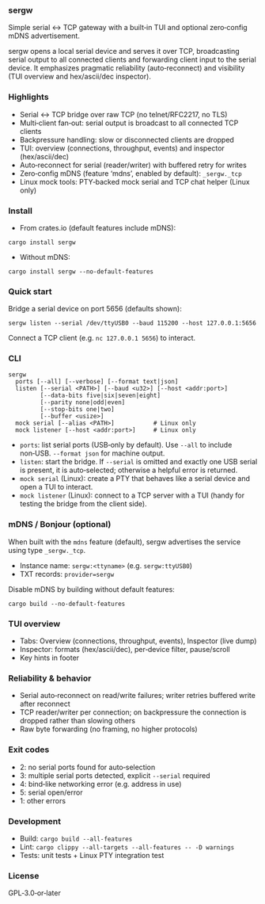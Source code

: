 ### sergw

Simple serial ↔ TCP gateway with a built‑in TUI and optional zero‑config mDNS advertisement.

sergw opens a local serial device and serves it over TCP, broadcasting serial output to all connected clients and forwarding client input to the serial device. It emphasizes pragmatic reliability (auto‑reconnect) and visibility (TUI overview and hex/ascii/dec inspector).

### Highlights

- Serial ↔ TCP bridge over raw TCP (no telnet/RFC2217, no TLS)
- Multi‑client fan‑out: serial output is broadcast to all connected TCP clients
- Backpressure handling: slow or disconnected clients are dropped
- TUI: overview (connections, throughput, events) and inspector (hex/ascii/dec)
- Auto‑reconnect for serial (reader/writer) with buffered retry for writes
- Zero‑config mDNS (feature ‘mdns’, enabled by default): `_sergw._tcp`
- Linux mock tools: PTY‑backed mock serial and TCP chat helper (Linux only)

### Install

- From crates.io (default features include mDNS):

```
cargo install sergw
```

- Without mDNS:

```
cargo install sergw --no-default-features
```

### Quick start

Bridge a serial device on port 5656 (defaults shown):

```
sergw listen --serial /dev/ttyUSB0 --baud 115200 --host 127.0.0.1:5656
```

Connect a TCP client (e.g. `nc 127.0.0.1 5656`) to interact.

### CLI

```
sergw
  ports [--all] [--verbose] [--format text|json]
  listen [--serial <PATH>] [--baud <u32>] [--host <addr:port>]
         [--data-bits five|six|seven|eight]
         [--parity none|odd|even]
         [--stop-bits one|two]
         [--buffer <usize>]
  mock serial [--alias <PATH>]           # Linux only
  mock listener [--host <addr:port>]     # Linux only
```

- `ports`: list serial ports (USB‑only by default). Use `--all` to include non‑USB. `--format json` for machine output.
- `listen`: start the bridge. If `--serial` is omitted and exactly one USB serial is present, it is auto‑selected; otherwise a helpful error is returned.
- `mock serial` (Linux): create a PTY that behaves like a serial device and open a TUI to interact.
- `mock listener` (Linux): connect to a TCP server with a TUI (handy for testing the bridge from the client side).

### mDNS / Bonjour (optional)

When built with the `mdns` feature (default), sergw advertises the service using type `_sergw._tcp`.

- Instance name: `sergw:<ttyname>` (e.g. `sergw:ttyUSB0`)
- TXT records: `provider=sergw`

Disable mDNS by building without default features:

```
cargo build --no-default-features
```

### TUI overview

- Tabs: Overview (connections, throughput, events), Inspector (live dump)
- Inspector: formats (hex/ascii/dec), per‑device filter, pause/scroll
- Key hints in footer

### Reliability & behavior

- Serial auto‑reconnect on read/write failures; writer retries buffered write after reconnect
- TCP reader/writer per connection; on backpressure the connection is dropped rather than slowing others
- Raw byte forwarding (no framing, no higher protocols)

### Exit codes

- 2: no serial ports found for auto‑selection
- 3: multiple serial ports detected, explicit `--serial` required
- 4: bind‑like networking error (e.g. address in use)
- 5: serial open/error
- 1: other errors

### Development

- Build: `cargo build --all-features`
- Lint: `cargo clippy --all-targets --all-features -- -D warnings`
- Tests: unit tests + Linux PTY integration test

### License

GPL‑3.0‑or‑later
